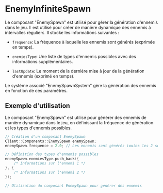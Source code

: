 # EnemyInfiniteSpawn
Le composant "EnemySpawn" est utilisé pour gérer la génération d'ennemis dans le jeu. Il est utilisé pour créer de manière dynamique des ennemis à intervalles réguliers. Il stocke les informations suivantes :

- `frequence`: La fréquence à laquelle les ennemis sont générés (exprimée en temps).


- `enemiesType`: Une liste de types d'ennemis possibles avec des informations supplémentaires.


- `lastUpdate`: Le moment de la dernière mise à jour de la génération d'ennemis (exprimé en temps). 


Le système associé "EnemySpawnSystem" gère la génération des ennemis en fonction de ces paramètres.

## Exemple d'utilisation
Le composant "EnemySpawn" est utilisé pour générer des ennemis de manière dynamique dans le jeu, en définissant la fréquence de génération et les types d'ennemis possibles.

```cpp
// Création d'un composant EnemySpawn
Client::Components::EnemySpawn enemySpawn;
enemySpawn.frequence = 2.0; // Les ennemis sont générés toutes les 2 secondes

// Définition des types d'ennemis possibles
enemySpawn.enemiesType.push_back({
    /* Informations sur l'ennemi 1 */
}, {
    /* Informations sur l'ennemi 2 */
});

// Utilisation du composant EnemySpawn pour générer des ennemis
```